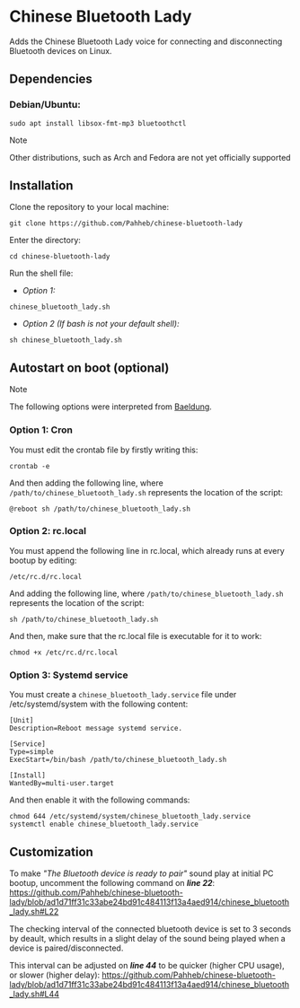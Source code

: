 # Chinese Bluetooth Lady
Adds the Chinese Bluetooth Lady voice for connecting and disconnecting Bluetooth devices on Linux.


## Dependencies

### Debian/Ubuntu:
```
sudo apt install libsox-fmt-mp3 bluetoothctl
```
> [!NOTE]
> Other distributions, such as Arch and Fedora are not yet officially supported


## Installation
Clone the repository to your local machine:
```
git clone https://github.com/Pahheb/chinese-bluetooth-lady
```
Enter the directory:
```
cd chinese-bluetooth-lady
```
Run the shell file:  
- *Option 1:*
```
chinese_bluetooth_lady.sh
```
- *Option 2 (If bash is not your default shell):*
```
sh chinese_bluetooth_lady.sh
```

## Autostart on boot (optional)

> [!NOTE]
> The following options were interpreted from [Baeldung](https://www.baeldung.com/linux/run-script-on-startup).

### Option 1: Cron
You must edit the crontab file by firstly writing this:
```
crontab -e
```
And then adding the following line, where `/path/to/chinese_bluetooth_lady.sh` represents the location of the script:
```
@reboot sh /path/to/chinese_bluetooth_lady.sh
```

### Option 2: rc.local
You must append the following line in rc.local, which already runs at every bootup by editing:
```
/etc/rc.d/rc.local
```
And adding the following line, where `/path/to/chinese_bluetooth_lady.sh` represents the location of the script:
```
sh /path/to/chinese_bluetooth_lady.sh
```
And then, make sure that the rc.local file is executable for it to work:
```
chmod +x /etc/rc.d/rc.local
```

### Option 3: Systemd service
You must create a `chinese_bluetooth_lady.service` file under /etc/systemd/system with the following content:
```
[Unit]
Description=Reboot message systemd service.

[Service]
Type=simple
ExecStart=/bin/bash /path/to/chinese_bluetooth_lady.sh

[Install]
WantedBy=multi-user.target
```
And then enable it with the following commands:
```
chmod 644 /etc/systemd/system/chinese_bluetooth_lady.service
systemctl enable chinese_bluetooth_lady.service
```

## Customization
To make *"The Bluetooth device is ready to pair"* sound play at initial PC bootup, uncomment the following command on ***line 22***:
https://github.com/Pahheb/chinese-bluetooth-lady/blob/ad1d71ff31c33abe24bd91c484113f13a4aed914/chinese_bluetooth_lady.sh#L22

The checking interval of the connected bluetooth device is set to 3 seconds by deault, which results in a slight delay of the sound being played when a device is paired/disconnected.

This interval can be adjusted on ***line 44*** to be quicker (higher CPU usage), or slower (higher delay):
https://github.com/Pahheb/chinese-bluetooth-lady/blob/ad1d71ff31c33abe24bd91c484113f13a4aed914/chinese_bluetooth_lady.sh#L44
